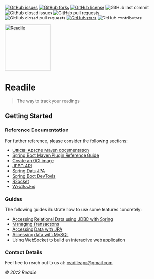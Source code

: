 [![GitHub issues](https://img.shields.io/github/issues/YesGeeks/Readile?style=flat-square)](https://github.com/YesGeeks/Readile/issues)
[![GitHub forks](https://img.shields.io/github/forks/YesGeeks/Readile?style=flat-square)](https://github.com/YesGeeks/Readile/network)
[![GitHub license](https://img.shields.io/github/license/YesGeeks/Readile?color=g&style=flat-square)](https://github.com/YesGeeks/Readile)
![GitHub last commit](https://img.shields.io/github/last-commit/YesGeeks/Readile?color=orange&style=flat-square)
![GitHub closed issues](https://img.shields.io/github/issues-closed-raw/YesGeeks/Readile?color=red&style=flat-square)
![GitHub pull requests](https://img.shields.io/github/issues-pr/YesGeeks/Readile?color=lightblue&style=flat-square)
![GitHub closed pull requests](https://img.shields.io/github/issues-pr-closed-raw/YesGeeks/Readile?color=light%20green&style=flat-square)
[![GitHub stars](https://img.shields.io/github/stars/YesGeeks/Readile?style=flat-square)](https://github.com/YesGeeks/Readile/stargazers)
![GitHub contributors](https://img.shields.io/github/contributors/YesGeeks/Readile?style=flat-square)

<img src="https://user-images.githubusercontent.com/46399191/165711330-14a2b271-e3ef-4e01-91fc-b18d75a62a6e.png" width="150" alt="Readile">

# Readile 
> The way to track your readings

## Getting Started

### Reference Documentation

For further reference, please consider the following sections:

* [Official Apache Maven documentation](https://maven.apache.org/guides/index.html)
* [Spring Boot Maven Plugin Reference Guide](https://docs.spring.io/spring-boot/docs/2.6.7/maven-plugin/reference/html/)
* [Create an OCI image](https://docs.spring.io/spring-boot/docs/2.6.7/maven-plugin/reference/html/#build-image)
* [JDBC API](https://docs.spring.io/spring-boot/docs/2.6.7/reference/htmlsingle/#boot-features-sql)
* [Spring Data JPA](https://docs.spring.io/spring-boot/docs/2.6.7/reference/htmlsingle/#boot-features-jpa-and-spring-data)
* [Spring Boot DevTools](https://docs.spring.io/spring-boot/docs/2.6.7/reference/htmlsingle/#using-boot-devtools)
* [RSocket](https://rsocket.io/)
* [WebSocket](https://docs.spring.io/spring-boot/docs/2.6.7/reference/htmlsingle/#boot-features-websockets)

### Guides

The following guides illustrate how to use some features concretely:

* [Accessing Relational Data using JDBC with Spring](https://spring.io/guides/gs/relational-data-access/)
* [Managing Transactions](https://spring.io/guides/gs/managing-transactions/)
* [Accessing Data with JPA](https://spring.io/guides/gs/accessing-data-jpa/)
* [Accessing data with MySQL](https://spring.io/guides/gs/accessing-data-mysql/)
* [Using WebSocket to build an interactive web application](https://spring.io/guides/gs/messaging-stomp-websocket/)

### Contact Details

Feel free to reach out to us at: readileapp@gmail.com

<i>© 2022 Readile</i>
